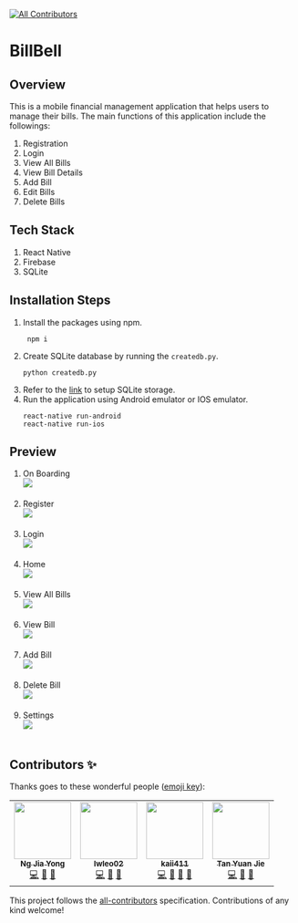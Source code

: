 
<!-- ALL-CONTRIBUTORS-BADGE:START - Do not remove or modify this section -->
[![All Contributors](https://img.shields.io/badge/all_contributors-4-orange.svg?style=flat-square)](#contributors-)
<!-- ALL-CONTRIBUTORS-BADGE:END -->
# BillBell

## Overview
This is a mobile financial management application that helps users to manage their bills. The main functions of this application include the followings:
1. Registration
2. Login
3. View All Bills
4. View Bill Details
5. Add Bill
6. Edit Bills
7. Delete Bills

## Tech Stack
1. React Native
2. Firebase
3. SQLite

## Installation Steps
1. Install the packages using npm.
	```
 	 npm i
	```
2. Create SQLite database by running the `createdb.py`.
	```
  	python createdb.py
	```
3. Refer to the [link](https://www.npmjs.com/package/react-native-sqlite-storage) to setup SQLite storage.
4. Run the application using Android emulator or IOS emulator.
	```
	react-native run-android
	react-native run-ios
	```

## Preview
1. On Boarding <br> <img src="previews/onBoarding.png"><br><br>
2. Register <br> <img src="previews/Register.png"><br><br>
3. Login <br> <img src="previews/Login.png"><br><br>
4. Home <br> <img src="previews/Home.png"><br><br>
5. View All Bills <br> <img src="previews/ViewAllBills.png"><br><br>
6. View Bill <br> <img src="previews/ViewBill.png"><br><br>
7. Add Bill <br> <img src="previews/AddBill.png"><br><br>
8. Delete Bill <br> <img src="previews/DeleteBill.png"><br><br>
9. Settings <br> <img src="previews/Settings.png"><br><br>

## Contributors ✨

Thanks goes to these wonderful people ([emoji key](https://allcontributors.org/docs/en/emoji-key)):

<!-- ALL-CONTRIBUTORS-LIST:START - Do not remove or modify this section -->
<!-- prettier-ignore-start -->
<!-- markdownlint-disable -->
<table>
  <tr>
    <td align="center"><a href="https://github.com/callmeyonggor"><img src="https://avatars.githubusercontent.com/u/46757018?v=4?s=100" width="100px;" alt=""/><br /><sub><b>Ng Jia Yong</b></sub></a><br /><a href="https://github.com/callmeyonggor/BillBell/commits?author=callmeyonggor" title="Code">💻</a> <a href="#ideas-callmeyonggor" title="Ideas, Planning, & Feedback">🤔</a> <a href="https://github.com/callmeyonggor/BillBell/commits?author=callmeyonggor" title="Documentation">📖</a></td>
    <td align="center"><a href="https://github.com/lwleo02"><img src="https://avatars.githubusercontent.com/u/86616877?v=4?s=100" width="100px;" alt=""/><br /><sub><b>lwleo02</b></sub></a><br /><a href="https://github.com/callmeyonggor/BillBell/commits?author=lwleo02" title="Code">💻</a> <a href="#ideas-lwleo02" title="Ideas, Planning, & Feedback">🤔</a> <a href="https://github.com/callmeyonggor/BillBell/commits?author=lwleo02" title="Documentation">📖</a></td>
    <td align="center"><a href="https://github.com/Kai411"><img src="https://avatars.githubusercontent.com/u/51218403?v=4?s=100" width="100px;" alt=""/><br /><sub><b>kaii411</b></sub></a><br /><a href="https://github.com/callmeyonggor/BillBell/commits?author=Kai411" title="Code">💻</a> <a href="#ideas-Kai411" title="Ideas, Planning, & Feedback">🤔</a> <a href="https://github.com/callmeyonggor/BillBell/commits?author=Kai411" title="Documentation">📖</a> <a href="#design-Kai411" title="Design">🎨</a></td>
    <td align="center"><a href="https://github.com/yuanjie8629"><img src="https://avatars.githubusercontent.com/u/86699785?v=4?s=100" width="100px;" alt=""/><br /><sub><b>Tan Yuan Jie</b></sub></a><br /><a href="https://github.com/callmeyonggor/BillBell/commits?author=yuanjie8629" title="Code">💻</a> <a href="#ideas-yuanjie8629" title="Ideas, Planning, & Feedback">🤔</a> <a href="https://github.com/callmeyonggor/BillBell/commits?author=yuanjie8629" title="Documentation">📖</a></td>
  </tr>
</table>

<!-- markdownlint-restore -->
<!-- prettier-ignore-end -->

<!-- ALL-CONTRIBUTORS-LIST:END -->

This project follows the [all-contributors](https://github.com/all-contributors/all-contributors) specification. Contributions of any kind welcome!
